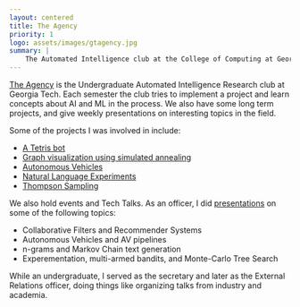 ```yaml
---
layout: centered
title: The Agency
priority: 1
logo: assets/images/gtagency.jpg
summary: |
    The Automated Intelligence club at the College of Computing at Georgia Tech.
---
```


[The Agency](https://github.com/gtagency) is the Undergraduate Automated
Intelligence Research club at Georgia Tech. Each semester the club tries to
implement a project and learn concepts about AI and ML in the process. We also
have some long term projects, and give weekly presentations on interesting
topics in the field.

Some of the projects I was involved in include:

 - [A Tetris bot](https://github.com/gtagency/tetris-python)
 - [Graph visualization using simulated annealing](https://github.com/gtagency/graph-reduction)
 - [Autonomous Vehicles](https://github.com/gtagency/buzzmobile)
 - [Natural Language Experiments](https://github.com/gtagency/newage-lateral-piping)
 - [Thompson Sampling](https://github.com/gtagency/thompson_sampling)

We also hold events and Tech Talks. As an officer, I did
[presentations](https://drive.google.com/folderview?id=0Bys9BGMJRUovS1RpWThwUUVXZnM&usp=sharing)
on some of the following topics:

 - Collaborative Filters and Recommender Systems
 - Autonomous Vehicles and AV pipelines
 - n-grams and Markov Chain text generation
 - Experementation, multi-armed bandits, and Monte-Carlo Tree Search

While an undergraduate, I served as the secretary and later as the External
Relations officer, doing things like organizing talks from industry and
academia.
